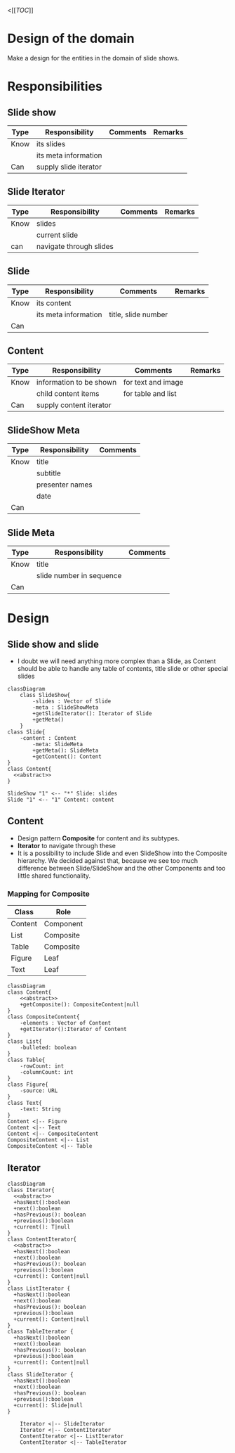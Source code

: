 <[[_TOC_]]

# Design of the domain

Make a design for the entities in the domain of slide shows.

# Responsibilities

## Slide show

| Type | Responsibility | Comments | Remarks |
|------|----------------|----------|---------|
| Know | its slides |  |  |
|  | its meta information |  |  |
| Can  | supply slide iterator                  |  |  |

## Slide Iterator

| Type | Responsibility          | Comments | Remarks |
|------|-------------------------|----------|---------|
| Know | slides                  |  |  |
|      | current slide           | | |
| can  | navigate through slides |  |  |


## Slide

| Type | Responsibility | Comments | Remarks |
|------|----------------|----------|---------|
| Know | its content |  |  |
|  | its meta information | title, slide number |  |
| Can |  |  |  |

## Content

| Type | Responsibility | Comments | Remarks |
|------|----------------|----------|---------|
| Know | information to be shown | for text and image |  |
|  | child content items | for table and list |  |
| Can | supply content iterator | |  |

## SlideShow Meta
| Type | Responsibility | Comments |
|------|----------------|----------|
| Know | title | |
|      | subtitle | |
|      | presenter names | |
|      | date | |
| Can |  | |

## Slide Meta
| Type | Responsibility | Comments |
|------|----------------|----------|
| Know | title | |
|      | slide number in sequence | |
| Can |  | |

# Design

## Slide show and slide
- I doubt we will need anything more complex than a Slide, as Content should be able to handle any table of contents, title slide or other special slides 

```mermaid
classDiagram
    class SlideShow{
        -slides : Vector of Slide
        -meta : SlideShowMeta
        +getSlideIterator(): Iterator of Slide
        +getMeta()
    }
class Slide{
	-content : Content
        -meta: SlideMeta
        +getMeta(): SlideMeta
        +getContent(): Content
}
class Content{
  <<abstract>>
}

SlideShow "1" <-- "*" Slide: slides
Slide "1" <-- "1" Content: content
```

## Content

- Design pattern **Composite** for content and its subtypes.
- **Iterator** to navigate through these
- It is a possibility to include Slide and even SlideShow into the Composite hierarchy. We decided against that, because we see too much difference between Slide/SlideShow and the other Components and too little shared functionality.

### Mapping for Composite

| Class | Role |
|-------|------|
| Content | Component |
| List | Composite |
| Table | Composite |
| Figure | Leaf |
| Text | Leaf |

```mermaid
classDiagram
class Content{
	<<abstract>>
	+getComposite(): CompositeContent|null
}
class CompositeContent{
	-elements : Vector of Content
    +getIterator():Iterator of Content
}
class List{
    -bulleted: boolean
}
class Table{
    -rowCount: int
    -columnCount: int
}
class Figure{
    -source: URL
}
class Text{
    -text: String
}
Content <|-- Figure
Content <|-- Text
Content <|-- CompositeContent
CompositeContent <|-- List
CompositeContent <|-- Table
```

## Iterator
```mermaid
classDiagram
class Iterator{
  <<abstract>>
  +hasNext():boolean
  +next():boolean
  +hasPrevious(): boolean
  +previous():boolean
  +current(): T|null
}
class ContentIterator{
  <<abstract>>
  +hasNext():boolean
  +next():boolean
  +hasPrevious(): boolean
  +previous():boolean
  +current(): Content|null
}
class ListIterator {
  +hasNext():boolean
  +next():boolean
  +hasPrevious(): boolean
  +previous():boolean
  +current(): Content|null
}
class TableIterator {
  +hasNext():boolean
  +next():boolean
  +hasPrevious(): boolean
  +previous():boolean
  +current(): Content|null
}
class SlideIterator {
  +hasNext():boolean
  +next():boolean
  +hasPrevious(): boolean
  +previous():boolean
  +current(): Slide|null
}

    Iterator <|-- SlideIterator
    Iterator <|-- ContentIterator
    ContentIterator <|-- ListIterator
    ContentIterator <|-- TableIterator
```
